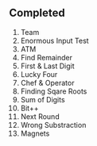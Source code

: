 ## Completed

1. Team
1. Enormous Input Test
1. ATM
1. Find Remainder
1. First & Last Digit
1. Lucky Four
1. Chef & Operator
1. Finding Sqare Roots
1. Sum of Digits
1. Bit++
1. Next Round
1. Wrong Substraction
1. Magnets
